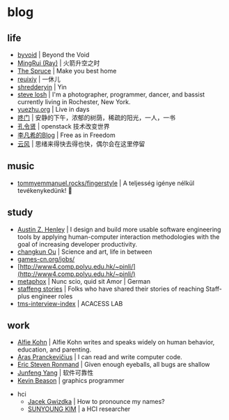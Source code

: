 # blog

## life

- [byvoid](https://www.byvoid.com/) | Beyond the Void
- [MingRui (Ray)](https://drustz.com/) | 火箭升空之时
- [The Spruce](https://www.thespruce.com/) | Make you best home
- [reuixiy](https://io-oi.me/life/) | 一休儿
- [shredderyin](https://docs.huihoo.com/homepage/shredderyin/index.html) | Yin
- [steve losh](https://stevelosh.com/) | I'm a photographer, programmer, dancer, and bassist currently living in Rochester, New York.
- [yuezhu.org](https://yuezhu.org/) | Live in days
- [咚门](http://www.dearzd.com/DBlog/) | 安静的下午，浓郁的树荫，稀疏的阳光，一人，一书
- [孔令贤](https://lingxiankong.github.io/index.html) | openstack 技术改变世界
- [李凡希的Blog](https://www.freemindworld.com/blog/) | Free as in Freedom
- [云风](https://blog.codingnow.com/) | 思绪来得快去得也快，偶尔会在这里停留

## music

- [tommyemmanuel.rocks/fingerstyle](https://tommyemmanuel.rocks/fingerstyle/) | A teljesség igénye nélkül tevékenykedünk! 🙂

## study

- [Austin Z. Henley](http://web.eecs.utk.edu/~azh/) | I design and build more usable software engineering tools by applying human-computer interaction methodologies with the goal of increasing developer productivity.
- [changkun Ou](https://changkun.us/) | Science and art, life in between
- [games-cn.org/jobs/](http://games-cn.org/jobs/)
- [http://www4.comp.polyu.edu.hk/~pinli/](http://www4.comp.polyu.edu.hk/~pinli/)
- [metaphox](http://blog.metaphox.com/) | Nunc scio, quid sit Amor | German
- [staffeng stories](https://staffeng.com/stories) | Folks who have shared their stories of reaching Staff-plus engineer roles
- [tms-interview-index](https://blogcn.acacess.com/tms-interview-index) | ACACESS LAB

## work

- [Alfie Kohn](https://www.alfiekohn.org/) | Alfie Kohn writes and speaks widely on human behavior, education, and parenting.
- [Aras Pranckevičius](http://aras-p.info/) | I can read and write computer code.
- [Eric Steven Ronmand](http://www.catb.org/esr/) | Given enough eyeballs, all bugs are shallow
- [Junfeng Yang](http://www.cs.columbia.edu/~junfeng/) | 软件可靠性
- [Kevin Beason](http://kevinbeason.com/) | graphics programmer

* hci
  - [Jacek Gwizdka](https://jacekg.ischool.utexas.edu/) |  How to pronounce my names?
  - [SUNYOUNG KIM](http://www.sunyoungkim.org/) | a HCI researcher
